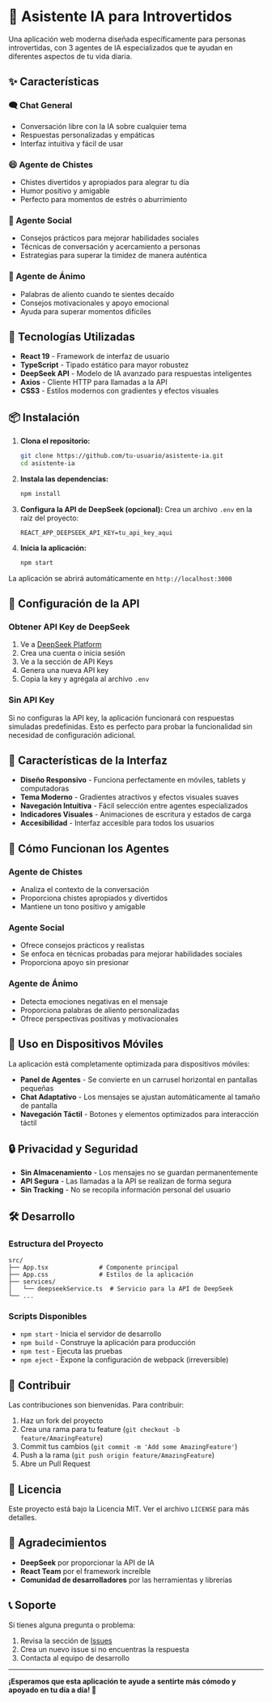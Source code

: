 # 🤖 Asistente IA para Introvertidos

Una aplicación web moderna diseñada específicamente para personas introvertidas, con 3 agentes de IA especializados que te ayudan en diferentes aspectos de tu vida diaria.

## ✨ Características

### 🗨️ Chat General
- Conversación libre con la IA sobre cualquier tema
- Respuestas personalizadas y empáticas
- Interfaz intuitiva y fácil de usar

### 😄 Agente de Chistes
- Chistes divertidos y apropiados para alegrar tu día
- Humor positivo y amigable
- Perfecto para momentos de estrés o aburrimiento

### 🤝 Agente Social
- Consejos prácticos para mejorar habilidades sociales
- Técnicas de conversación y acercamiento a personas
- Estrategias para superar la timidez de manera auténtica

### 💪 Agente de Ánimo
- Palabras de aliento cuando te sientes decaído
- Consejos motivacionales y apoyo emocional
- Ayuda para superar momentos difíciles

## 🚀 Tecnologías Utilizadas

- **React 19** - Framework de interfaz de usuario
- **TypeScript** - Tipado estático para mayor robustez
- **DeepSeek API** - Modelo de IA avanzado para respuestas inteligentes
- **Axios** - Cliente HTTP para llamadas a la API
- **CSS3** - Estilos modernos con gradientes y efectos visuales

## 📦 Instalación

1. **Clona el repositorio:**
   ```bash
   git clone https://github.com/tu-usuario/asistente-ia.git
   cd asistente-ia
   ```

2. **Instala las dependencias:**
   ```bash
   npm install
   ```

3. **Configura la API de DeepSeek (opcional):**
   Crea un archivo `.env` en la raíz del proyecto:
   ```env
   REACT_APP_DEEPSEEK_API_KEY=tu_api_key_aqui
   ```

4. **Inicia la aplicación:**
   ```bash
   npm start
   ```

La aplicación se abrirá automáticamente en `http://localhost:3000`

## 🔧 Configuración de la API

### Obtener API Key de DeepSeek

1. Ve a [DeepSeek Platform](https://platform.deepseek.com/)
2. Crea una cuenta o inicia sesión
3. Ve a la sección de API Keys
4. Genera una nueva API key
5. Copia la key y agrégala al archivo `.env`

### Sin API Key

Si no configuras la API key, la aplicación funcionará con respuestas simuladas predefinidas. Esto es perfecto para probar la funcionalidad sin necesidad de configuración adicional.

## 🎨 Características de la Interfaz

- **Diseño Responsivo** - Funciona perfectamente en móviles, tablets y computadoras
- **Tema Moderno** - Gradientes atractivos y efectos visuales suaves
- **Navegación Intuitiva** - Fácil selección entre agentes especializados
- **Indicadores Visuales** - Animaciones de escritura y estados de carga
- **Accesibilidad** - Interfaz accesible para todos los usuarios

## 🧠 Cómo Funcionan los Agentes

### Agente de Chistes
- Analiza el contexto de la conversación
- Proporciona chistes apropiados y divertidos
- Mantiene un tono positivo y amigable

### Agente Social
- Ofrece consejos prácticos y realistas
- Se enfoca en técnicas probadas para mejorar habilidades sociales
- Proporciona apoyo sin presionar

### Agente de Ánimo
- Detecta emociones negativas en el mensaje
- Proporciona palabras de aliento personalizadas
- Ofrece perspectivas positivas y motivacionales

## 📱 Uso en Dispositivos Móviles

La aplicación está completamente optimizada para dispositivos móviles:

- **Panel de Agentes** - Se convierte en un carrusel horizontal en pantallas pequeñas
- **Chat Adaptativo** - Los mensajes se ajustan automáticamente al tamaño de pantalla
- **Navegación Táctil** - Botones y elementos optimizados para interacción táctil

## 🔒 Privacidad y Seguridad

- **Sin Almacenamiento** - Los mensajes no se guardan permanentemente
- **API Segura** - Las llamadas a la API se realizan de forma segura
- **Sin Tracking** - No se recopila información personal del usuario

## 🛠️ Desarrollo

### Estructura del Proyecto
```
src/
├── App.tsx              # Componente principal
├── App.css              # Estilos de la aplicación
├── services/
│   └── deepseekService.ts  # Servicio para la API de DeepSeek
└── ...
```

### Scripts Disponibles

- `npm start` - Inicia el servidor de desarrollo
- `npm build` - Construye la aplicación para producción
- `npm test` - Ejecuta las pruebas
- `npm eject` - Expone la configuración de webpack (irreversible)

## 🤝 Contribuir

Las contribuciones son bienvenidas. Para contribuir:

1. Haz un fork del proyecto
2. Crea una rama para tu feature (`git checkout -b feature/AmazingFeature`)
3. Commit tus cambios (`git commit -m 'Add some AmazingFeature'`)
4. Push a la rama (`git push origin feature/AmazingFeature`)
5. Abre un Pull Request

## 📄 Licencia

Este proyecto está bajo la Licencia MIT. Ver el archivo `LICENSE` para más detalles.

## 🙏 Agradecimientos

- **DeepSeek** por proporcionar la API de IA
- **React Team** por el framework increíble
- **Comunidad de desarrolladores** por las herramientas y librerías

## 📞 Soporte

Si tienes alguna pregunta o problema:

1. Revisa la sección de [Issues](https://github.com/tu-usuario/asistente-ia/issues)
2. Crea un nuevo issue si no encuentras la respuesta
3. Contacta al equipo de desarrollo

---

**¡Esperamos que esta aplicación te ayude a sentirte más cómodo y apoyado en tu día a día! 🌟**
